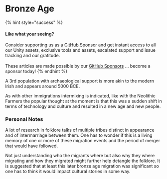 # Bronze Age

{% hint style="success" %}
#### Like what your seeing?

Consider supporting us as a [GitHub Sponsor](../../../../../company/concepts/become-a-sponsor.md) and get instant access to all our Unity assets, exclusive tools and assets, escalated support and issue tracking and our gratitude.\
\
These articles are made possible by our [GitHub Sponsors](https://github.com/sponsors/heathen-engineering) ... become a sponsor today!
{% endhint %}

A 3rd population with archaeological support is more akin to the modern Irish and appears around 5000 BCE.

As with other immigrations intermixing is indicated, like with the Neolithic Farmers the popular thought at the moment is that this was a sudden shift in terms of technology and culture and resulted in a new age and new people.



### Personal Notes

A lot of research in folklore talks of multiple tribes distinct in appearance and of intermarriage between them. One has to wonder if this is a living memory of one or more of these migration events and the period of merger that would have followed.&#x20;

Not just understanding who the migrants where but also why they where migrating and how they migrated might further help detangle the folklore. It is suggested that at least this later bronze age migration was significant so one has to think it would impact cultural stories in some way.

